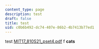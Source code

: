 ```yaml
---
content_type: page
description: test
draft: false
title: test
uid: c0b6b492-dc74-407e-86b2-4b7413b77ed1
---
```

test <a href="https://ocw.mit.edu?resource_uuid=b7fd18b8-fda7-4b16-bce3-bce95910f23d">MIT17_810S21_pset4.pdf</a> f **cats**